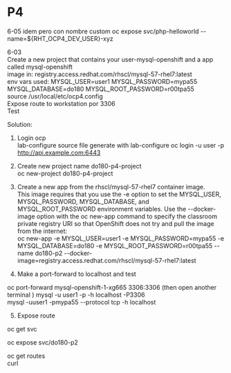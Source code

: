 # P4
6-05 idem pero con nombre custom oc expose svc/php-helloworld --name=${RHT_OCP4_DEV_USER}-xyz  

6-03  
Create a new project that contains your user-mysql-openshift and a app called mysql-openshift  
image in: registry.access.redhat.com/rhscl/mysql-57-rhel7:latest  
env vars used: MYSQL_USER=user1   MYSQL_PASSWORD=mypa55  MYSQL_DATABASE=do180  MYSQL_ROOT_PASSWORD=r00tpa55  
source /usr/local/etc/ocp4.config  
Expose route to workstation por 3306   
Test  


Solution:  

1) Login ocp  
lab-configure
source file generate with lab-configure
oc login -u user -p http://api.example.com:6443  

2) Create new project name do180-p4-project  
oc new-project do180-p4-project  

3) Create a new app from the rhscl/mysql-57-rhel7 container image.  
This image requires that you use the -e option to set the MYSQL_USER, MYSQL_PASSWORD, MYSQL_DATABASE, and MYSQL_ROOT_PASSWORD environment variables. 
Use the --docker-image option with the oc new-app command to specify the classroom private registry URI so that OpenShift does not try and pull the image from the internet:  
oc new-app -e MYSQL_USER=user1  -e MYSQL_PASSWORD=mypa55 -e MYSQL_DATABASE=do180  -e MYSQL_ROOT_PASSWORD=r00tpa55 --name do180-p2 --docker-image=registry.access.redhat.com/rhscl/mysql-57-rhel7:latest  

4) Make a port-forward to localhost and test  

oc port-forward mysql-openshift-1-xg665 3306:3306  (then open another terminal  )
mysql -u user1 -p -h localhost -P3306  
mysql -uuser1 -pmypa55 --protocol tcp -h localhost  

5) Expose route  

oc get svc  

oc expose svc/do180-p2  

oc get routes  
curl 


